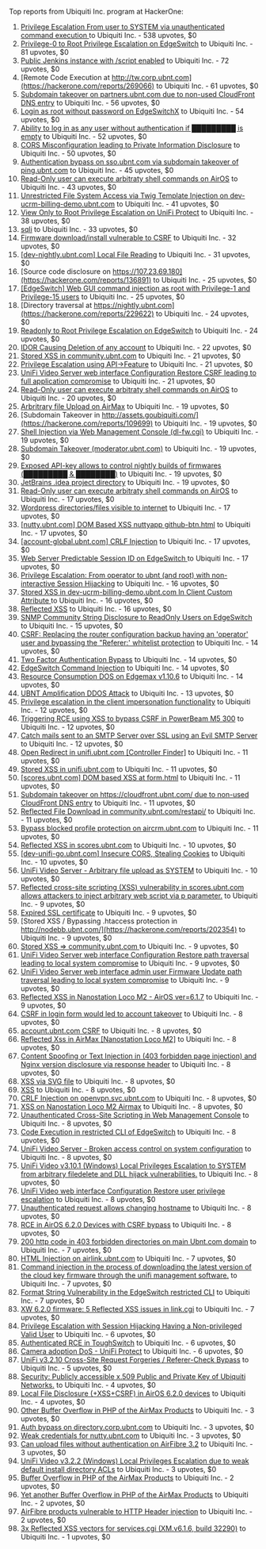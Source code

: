 Top reports from Ubiquiti Inc. program at HackerOne:

1. [Privilege Escalation From user to SYSTEM via unauthenticated command execution ](https://hackerone.com/reports/544928) to Ubiquiti Inc. - 538 upvotes, $0
2. [Privilege-0 to Root Privilege Escalation on EdgeSwitch](https://hackerone.com/reports/511025) to Ubiquiti Inc. - 81 upvotes, $0
3. [Public Jenkins instance with /script enabled](https://hackerone.com/reports/403402) to Ubiquiti Inc. - 72 upvotes, $0
4. [Remote Code Execution at http://tw.corp.ubnt.com](https://hackerone.com/reports/269066) to Ubiquiti Inc. - 61 upvotes, $0
5. [Subdomain takeover on partners.ubnt.com due to non-used CloudFront DNS entry](https://hackerone.com/reports/145224) to Ubiquiti Inc. - 56 upvotes, $0
6. [Login as root without password on EdgeSwitchX](https://hackerone.com/reports/512958) to Ubiquiti Inc. - 54 upvotes, $0
7. [Ability to log in as any user without authentication if █████████ is empty](https://hackerone.com/reports/215053) to Ubiquiti Inc. - 52 upvotes, $0
8. [CORS Misconfiguration leading to Private Information Disclosure](https://hackerone.com/reports/430249) to Ubiquiti Inc. - 50 upvotes, $0
9. [Authentication bypass on sso.ubnt.com via subdomain takeover of ping.ubnt.com](https://hackerone.com/reports/172137) to Ubiquiti Inc. - 45 upvotes, $0
10. [Read-Only user can execute arbitraty shell commands on AirOS](https://hackerone.com/reports/139398) to Ubiquiti Inc. - 43 upvotes, $0
11. [Unrestricted File System Access via Twig Template Injection on dev-ucrm-billing-demo.ubnt.com](https://hackerone.com/reports/301406) to Ubiquiti Inc. - 41 upvotes, $0
12. [View Only to Root Privilege Escalation on UniFi Protect](https://hackerone.com/reports/825764) to Ubiquiti Inc. - 38 upvotes, $0
13. [sqli](https://hackerone.com/reports/207695) to Ubiquiti Inc. - 33 upvotes, $0
14. [Firmware download/install vulnerable to CSRF](https://hackerone.com/reports/323852) to Ubiquiti Inc. - 32 upvotes, $0
15. [[dev-nightly.ubnt.com] Local File Reading](https://hackerone.com/reports/260420) to Ubiquiti Inc. - 31 upvotes, $0
16. [Source code disclosure on https://107.23.69.180](https://hackerone.com/reports/136891) to Ubiquiti Inc. - 25 upvotes, $0
17. [[EdgeSwitch] Web GUI command injection as root with Privilege-1 and Privilege-15 users](https://hackerone.com/reports/197958) to Ubiquiti Inc. - 25 upvotes, $0
18. [Directory traversal at https://nightly.ubnt.com](https://hackerone.com/reports/229622) to Ubiquiti Inc. - 24 upvotes, $0
19. [Readonly to Root Privilege Escalation on EdgeSwitch](https://hackerone.com/reports/796414) to Ubiquiti Inc. - 24 upvotes, $0
20. [IDOR Causing Deletion of any account](https://hackerone.com/reports/156537) to Ubiquiti Inc. - 22 upvotes, $0
21. [Stored XSS in community.ubnt.com](https://hackerone.com/reports/179164) to Ubiquiti Inc. - 21 upvotes, $0
22. [Privilege Escalation using API-\>Feature](https://hackerone.com/reports/239719) to Ubiquiti Inc. - 21 upvotes, $0
23. [UniFi Video Server web interface Configuration Restore CSRF leading to full application compromise](https://hackerone.com/reports/329749) to Ubiquiti Inc. - 21 upvotes, $0
24. [Read-Only user can execute arbitraty shell commands on AirOS](https://hackerone.com/reports/128750) to Ubiquiti Inc. - 20 upvotes, $0
25. [Arbritrary file Upload on AirMax](https://hackerone.com/reports/73480) to Ubiquiti Inc. - 19 upvotes, $0
26. [Subdomain Takeover in http://assets.goubiquiti.com/](https://hackerone.com/reports/109699) to Ubiquiti Inc. - 19 upvotes, $0
27. [Shell Injection via Web Management Console (dl-fw.cgi)](https://hackerone.com/reports/121940) to Ubiquiti Inc. - 19 upvotes, $0
28. [Subdomain Takeover (moderator.ubnt.com)](https://hackerone.com/reports/181665) to Ubiquiti Inc. - 19 upvotes, $0
29. [Exposed API-key allows to control nightly builds of firmwares (█████████ & ████████)](https://hackerone.com/reports/179986) to Ubiquiti Inc. - 19 upvotes, $0
30. [JetBrains .idea project directory](https://hackerone.com/reports/80990) to Ubiquiti Inc. - 19 upvotes, $0
31. [Read-Only user can execute arbitraty shell commands on AirOS](https://hackerone.com/reports/119317) to Ubiquiti Inc. - 17 upvotes, $0
32. [Wordpress directories/files visible to internet](https://hackerone.com/reports/201984) to Ubiquiti Inc. - 17 upvotes, $0
33. [[nutty.ubnt.com] DOM Based XSS nuttyapp github-btn.html](https://hackerone.com/reports/200753) to Ubiquiti Inc. - 17 upvotes, $0
34. [[account-global.ubnt.com] CRLF Injection](https://hackerone.com/reports/145128) to Ubiquiti Inc. - 17 upvotes, $0
35. [Web Server Predictable Session ID on EdgeSwitch ](https://hackerone.com/reports/774393) to Ubiquiti Inc. - 17 upvotes, $0
36. [Privilege Escalation: From operator to ubnt (and root) with non-interactive Session Hijacking](https://hackerone.com/reports/241044) to Ubiquiti Inc. - 16 upvotes, $0
37. [Stored XSS in dev-ucrm-billing-demo.ubnt.com In Client Custom Attribute ](https://hackerone.com/reports/275515) to Ubiquiti Inc. - 16 upvotes, $0
38. [Reflected XSS](https://hackerone.com/reports/304175) to Ubiquiti Inc. - 16 upvotes, $0
39. [SNMP Community String Disclosure to ReadOnly Users on EdgeSwitch](https://hackerone.com/reports/797988) to Ubiquiti Inc. - 15 upvotes, $0
40. [CSRF: Replacing the router configuration backup having an 'operator' user and bypassing the "Referer:' whitelist protection](https://hackerone.com/reports/240098) to Ubiquiti Inc. - 14 upvotes, $0
41. [Two Factor Authentication Bypass](https://hackerone.com/reports/350288) to Ubiquiti Inc. - 14 upvotes, $0
42. [EdgeSwitch Command Injection](https://hackerone.com/reports/508256) to Ubiquiti Inc. - 14 upvotes, $0
43. [Resource Consumption DOS on Edgemax v1.10.6](https://hackerone.com/reports/406614) to Ubiquiti Inc. - 14 upvotes, $0
44. [UBNT Amplification DDOS Attack](https://hackerone.com/reports/221625) to Ubiquiti Inc. - 13 upvotes, $0
45. [Privilege escalation in the client impersonation functionality](https://hackerone.com/reports/221454) to Ubiquiti Inc. - 12 upvotes, $0
46. [Triggering RCE using XSS to bypass CSRF in PowerBeam M5 300](https://hackerone.com/reports/289264) to Ubiquiti Inc. - 12 upvotes, $0
47. [Catch mails sent to an SMTP Server over SSL using an Evil SMTP Server](https://hackerone.com/reports/519582) to Ubiquiti Inc. - 12 upvotes, $0
48. [Open Redirect in unifi.ubnt.com [Controller Finder]](https://hackerone.com/reports/141355) to Ubiquiti Inc. - 11 upvotes, $0
49. [Stored XSS in unifi.ubnt.com](https://hackerone.com/reports/142084) to Ubiquiti Inc. - 11 upvotes, $0
50. [[scores.ubnt.com] DOM based XSS at form.html](https://hackerone.com/reports/158484) to Ubiquiti Inc. - 11 upvotes, $0
51. [Subdomain takeover on https://cloudfront.ubnt.com/ due to non-used CloudFront DNS entry](https://hackerone.com/reports/210188) to Ubiquiti Inc. - 11 upvotes, $0
52. [Reflected File Download in community.ubnt.com/restapi/](https://hackerone.com/reports/107960) to Ubiquiti Inc. - 11 upvotes, $0
53. [Bypass blocked profile protection on aircrm.ubnt.com](https://hackerone.com/reports/332631) to Ubiquiti Inc. - 11 upvotes, $0
54. [Reflected XSS in scores.ubnt.com](https://hackerone.com/reports/130889) to Ubiquiti Inc. - 10 upvotes, $0
55. [[dev-unifi-go.ubnt.com] Insecure CORS, Stealing Cookies](https://hackerone.com/reports/219014) to Ubiquiti Inc. - 10 upvotes, $0
56. [UniFi Video Server - Arbitrary file upload as SYSTEM](https://hackerone.com/reports/129641) to Ubiquiti Inc. - 10 upvotes, $0
57. [Reflected cross-site scripting (XSS) vulnerability in scores.ubnt.com allows attackers to inject arbitrary web script via p parameter.](https://hackerone.com/reports/208622) to Ubiquiti Inc. - 9 upvotes, $0
58. [Expired SSL certificate](https://hackerone.com/reports/220615) to Ubiquiti Inc. - 9 upvotes, $0
59. [Stored XSS / Bypassing .htaccess protection in http://nodebb.ubnt.com/](https://hackerone.com/reports/202354) to Ubiquiti Inc. - 9 upvotes, $0
60. [Stored XSS =\> community.ubnt.com ](https://hackerone.com/reports/294048) to Ubiquiti Inc. - 9 upvotes, $0
61. [UniFi Video Server web interface Configuration Restore path traversal leading to local system compromise](https://hackerone.com/reports/329770) to Ubiquiti Inc. - 9 upvotes, $0
62. [UniFi Video Server web interface admin user Firmware Update path traversal leading to local system compromise](https://hackerone.com/reports/330051) to Ubiquiti Inc. - 9 upvotes, $0
63. [Reflected XSS in Nanostation Loco M2 - AirOS ver=6.1.7](https://hackerone.com/reports/386570) to Ubiquiti Inc. - 9 upvotes, $0
64. [CSRF in login form would led to account takeover](https://hackerone.com/reports/50703) to Ubiquiti Inc. - 8 upvotes, $0
65. [account.ubnt.com CSRF](https://hackerone.com/reports/101909) to Ubiquiti Inc. - 8 upvotes, $0
66. [Reflected Xss in AirMax [Nanostation Loco M2]](https://hackerone.com/reports/149287) to Ubiquiti Inc. - 8 upvotes, $0
67. [Content Spoofing or Text Injection in (403 forbidden page injection) and Nginx version disclosure via response header](https://hackerone.com/reports/203391) to Ubiquiti Inc. - 8 upvotes, $0
68. [XSS via SVG file](https://hackerone.com/reports/212253) to Ubiquiti Inc. - 8 upvotes, $0
69. [XSS](https://hackerone.com/reports/219170) to Ubiquiti Inc. - 8 upvotes, $0
70. [CRLF Injection on openvpn.svc.ubnt.com](https://hackerone.com/reports/232327) to Ubiquiti Inc. - 8 upvotes, $0
71. [XSS on Nanostation Loco M2 Airmax](https://hackerone.com/reports/158287) to Ubiquiti Inc. - 8 upvotes, $0
72. [Unauthenticated Cross-Site Scripting in Web Management Console](https://hackerone.com/reports/121941) to Ubiquiti Inc. - 8 upvotes, $0
73. [Code Execution in restricted CLI of EdgeSwitch](https://hackerone.com/reports/313245) to Ubiquiti Inc. - 8 upvotes, $0
74. [UniFi Video Server - Broken access control on system configuration](https://hackerone.com/reports/129698) to Ubiquiti Inc. - 8 upvotes, $0
75. [UniFi Video v3.10.1 (Windows) Local Privileges Escalation to SYSTEM from arbitrary filedelete and DLL hijack vulnerabilities.](https://hackerone.com/reports/530967) to Ubiquiti Inc. - 8 upvotes, $0
76. [UniFi Video web interface Configuration Restore user privilege escalation](https://hackerone.com/reports/329659) to Ubiquiti Inc. - 8 upvotes, $0
77. [Unauthenticated request allows changing hostname](https://hackerone.com/reports/802079) to Ubiquiti Inc. - 8 upvotes, $0
78. [RCE in AirOS 6.2.0 Devices with CSRF bypass](https://hackerone.com/reports/703659) to Ubiquiti Inc. - 8 upvotes, $0
79. [200 http code in 403 forbidden directories on main Ubnt.com domain](https://hackerone.com/reports/220150) to Ubiquiti Inc. - 7 upvotes, $0
80. [HTML Injection on airlink.ubnt.com](https://hackerone.com/reports/226783) to Ubiquiti Inc. - 7 upvotes, $0
81. [Command injection in the process of downloading the latest version of the cloud key firmware through the unifi management software.](https://hackerone.com/reports/183458) to Ubiquiti Inc. - 7 upvotes, $0
82. [Format String Vulnerability in the EdgeSwitch restricted CLI](https://hackerone.com/reports/311884) to Ubiquiti Inc. - 7 upvotes, $0
83. [XW 6.2.0 firmware: 5 Reflected XSS issues in link.cgi](https://hackerone.com/reports/802498) to Ubiquiti Inc. - 7 upvotes, $0
84. [Privilege Escalation with Session Hijacking Having a Non-privileged Valid User](https://hackerone.com/reports/242407) to Ubiquiti Inc. - 6 upvotes, $0
85. [Authenticated RCE in ToughSwitch](https://hackerone.com/reports/273449) to Ubiquiti Inc. - 6 upvotes, $0
86. [Camera adoption DoS - UniFi Protect](https://hackerone.com/reports/1008579) to Ubiquiti Inc. - 6 upvotes, $0
87. [UniFi v3.2.10 Cross-Site Request Forgeries / Referer-Check Bypass](https://hackerone.com/reports/52635) to Ubiquiti Inc. - 5 upvotes, $0
88. [Security: Publicly accessible x.509 Public and Private Key of Ubiquiti Networks.](https://hackerone.com/reports/265701) to Ubiquiti Inc. - 4 upvotes, $0
89. [Local File Disclosure (+XSS+CSRF) in AirOS 6.2.0 devices](https://hackerone.com/reports/661647) to Ubiquiti Inc. - 4 upvotes, $0
90. [Other Buffer Overflow in PHP of the AirMax Products](https://hackerone.com/reports/74004) to Ubiquiti Inc. - 3 upvotes, $0
91. [Auth bypass on directory.corp.ubnt.com](https://hackerone.com/reports/116504) to Ubiquiti Inc. - 3 upvotes, $0
92. [Weak credentials for nutty.ubnt.com](https://hackerone.com/reports/204052) to Ubiquiti Inc. - 3 upvotes, $0
93. [Can upload files without authentication on AirFibre 3.2](https://hackerone.com/reports/201529) to Ubiquiti Inc. - 3 upvotes, $0
94. [UniFi Video v3.2.2 (Windows) Local Privileges Escalation due to weak default install directory ACLs](https://hackerone.com/reports/140793) to Ubiquiti Inc. - 3 upvotes, $0
95. [Buffer Overflow in PHP of the AirMax Products](https://hackerone.com/reports/73491) to Ubiquiti Inc. - 2 upvotes, $0
96. [Yet another Buffer Overflow in PHP of the AirMax Products](https://hackerone.com/reports/74025) to Ubiquiti Inc. - 2 upvotes, $0
97. [AirFibre products vulnerable to HTTP Header injection](https://hackerone.com/reports/203673) to Ubiquiti Inc. - 2 upvotes, $0
98. [3x Reflected XSS vectors for services.cgi (XM.v6.1.6, build 32290)](https://hackerone.com/reports/331368) to Ubiquiti Inc. - 1 upvotes, $0
